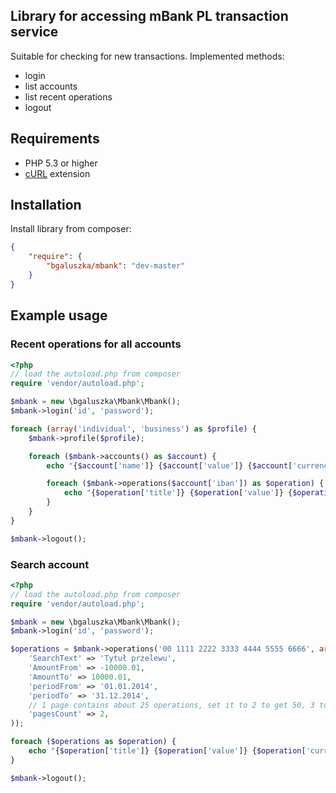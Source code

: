 ## Library for accessing mBank PL transaction service

Suitable for checking for new transactions. Implemented methods:

* login
* list accounts
* list recent operations
* logout

## Requirements

* PHP 5.3 or higher
* [cURL](http://www.php.net/manual/book.curl.php) extension

## Installation

Install library from composer:

```json
{
    "require": {
        "bgaluszka/mbank": "dev-master"
    }
}
```

## Example usage

### Recent operations for all accounts

```php
<?php
// load the autoload.php from composer
require 'vendor/autoload.php';

$mbank = new \bgaluszka\Mbank\Mbank();
$mbank->login('id', 'password');

foreach (array('individual', 'business') as $profile) {
    $mbank->profile($profile);

    foreach ($mbank->accounts() as $account) {
        echo "{$account['name']} {$account['value']} {$account['currency']}\n";

        foreach ($mbank->operations($account['iban']) as $operation) {
            echo "{$operation['title']} {$operation['value']} {$operation['currency']}\n";
        }
    }
}

$mbank->logout();
```

### Search account

```php
<?php
// load the autoload.php from composer
require 'vendor/autoload.php';

$mbank = new \bgaluszka\Mbank\Mbank();
$mbank->login('id', 'password');

$operations = $mbank->operations('00 1111 2222 3333 4444 5555 6666', array(
    'SearchText' => 'Tytuł przelewu',
    'AmountFrom' => -10000.01,
    'AmountTo' => 10000.01,
    'periodFrom' => '01.01.2014',
    'periodTo' => '31.12.2014',
    // 1 page contains about 25 operations, set it to 2 to get 50, 3 to 75 and so on
    'pagesCount' => 2,
));

foreach ($operations as $operation) {
    echo "{$operation['title']} {$operation['value']} {$operation['currency']}\n";
}

$mbank->logout();
```
